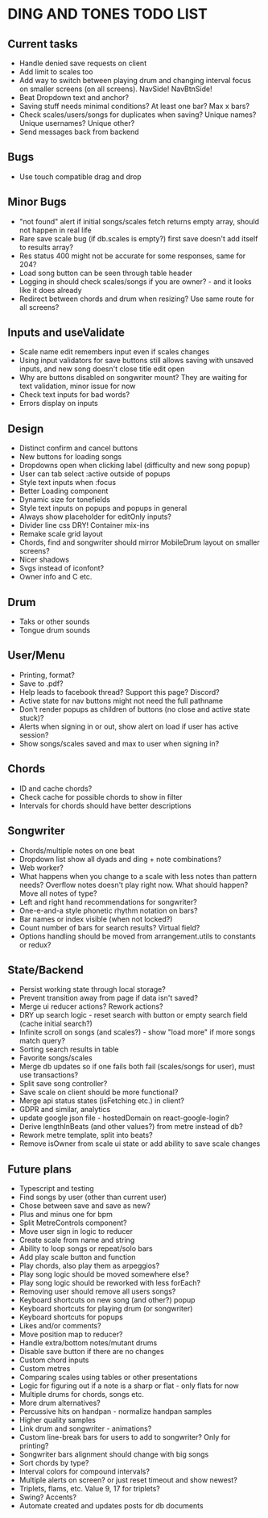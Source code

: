 # DING AND TONES TODO LIST

## Current tasks

* Handle denied save requests on client
* Add limit to scales too
* Add way to switch between playing drum and changing interval focus on smaller screens (on all screens). NavSide! NavBtnSide!
* Beat Dropdown text and anchor?
* Saving stuff needs minimal conditions? At least one bar? Max x bars?
* Check scales/users/songs for duplicates when saving? Unique names? Unique usernames? Unique other?
* Send messages back from backend

## Bugs

* Use touch compatible drag and drop

## Minor Bugs

* "not found" alert if initial songs/scales fetch returns empty array, should not happen in real life
* Rare save scale bug (if db.scales is empty?) first save doesn't add itself to results array?
* Res status 400 might not be accurate for some responses, same for 204?
* Load song button can be seen through table header
* Logging in should check scales/songs if you are owner? - and it looks like it does already
* Redirect between chords and drum when resizing? Use same route for all screens?

## Inputs and useValidate

* Scale name edit remembers input even if scales changes
* Using input validators for save buttons still allows saving with unsaved inputs, and new song doesn't close title edit open
* Why are buttons disabled on songwriter mount? They are waiting for text validation, minor issue for now
* Check text inputs for bad words?
* Errors display on inputs

## Design

* Distinct confirm and cancel buttons
* New buttons for loading songs
* Dropdowns open when clicking label (difficulty and new song popup)
* User can tab select :active outside of popups
* Style text inputs when :focus
* Better Loading component
* Dynamic size for tonefields
* Style text inputs on popups and popups in general
* Always show placeholder for editOnly inputs?
* Divider line css DRY! Container mix-ins
* Remake scale grid layout
* Chords, find and songwriter should mirror MobileDrum layout on smaller screens?
* Nicer shadows
* Svgs instead of iconfont?
* Owner info and C etc.

## Drum

* Taks or other sounds
* Tongue drum sounds

## User/Menu

* Printing, format?
* Save to .pdf?
* Help leads to facebook thread? Support this page? Discord?
* Active state for nav buttons might not need the full pathname
* Don't render popups as children of buttons (no close and active state stuck)?
* Alerts when signing in or out, show alert on load if user has active session?
* Show songs/scales saved and max to user when signing in?

## Chords

* ID and cache chords?
* Check cache for possible chords to show in filter
* Intervals for chords should have better descriptions

## Songwriter

* Chords/multiple notes on one beat
* Dropdown list show all dyads and ding + note combinations?
* Web worker?
* What happens when you change to a scale with less notes than pattern needs? Overflow notes doesn't play right now. What should happen? Move all notes of type?
* Left and right hand recommendations for songwriter?
* One-e-and-a style phonetic rhythm notation on bars?
* Bar names or index visible (when not locked?)
* Count number of bars for search results? Virtual field?
* Options handling should be moved from arrangement.utils to constants or redux?

## State/Backend

* Persist working state through local storage?
* Prevent transition away from page if data isn't saved?
* Merge ui reducer actions? Rework actions?
* DRY up search logic - reset search with button or empty search field (cache initial search?)
* Infinite scroll on songs (and scales?) - show "load more" if more songs match query?
* Sorting search results in table
* Favorite songs/scales
* Merge db updates so if one fails both fail (scales/songs for user), must use transactions?
* Split save song controller?
* Save scale on client should be more functional?
* Merge api status states (isFetching etc.) in client?
* GDPR and similar, analytics
* update google json file - hostedDomain on react-google-login?
* Derive lengthInBeats (and other values?) from metre instead of db?
* Rework metre template, split into beats?
* Remove isOwner from scale ui state or add ability to save scale changes

## Future plans

* Typescript and testing
* Find songs by user (other than current user)
* Chose between save and save as new?
* Plus and minus one for bpm
* Split MetreControls component?
* Move user sign in logic to reducer
* Create scale from name and string
* Ability to loop songs or repeat/solo bars
* Add play scale button and function
* Play chords, also play them as arpeggios?
* Play song logic should be moved somewhere else?
* Play song logic should be reworked with less forEach?
* Removing user should remove all users songs?
* Keyboard shortcuts on new song (and other?) popup
* Keyboard shortcuts for playing drum (or songwriter)
* Keyboard shortcuts for popups
* Likes and/or comments?
* Move position map to reducer?
* Handle extra/bottom notes/mutant drums
* Disable save button if there are no changes
* Custom chord inputs
* Custom metres
* Comparing scales using tables or other presentations
* Logic for figuring out if a note is a sharp or flat - only flats for now
* Multiple drums for chords, songs etc.
* More drum alternatives?
* Percussive hits on handpan - normalize handpan samples
* Higher quality samples
* Link drum and songwriter - animations?
* Custom line-break bars for users to add to songwriter? Only for printing?
* Songwriter bars alignment should change with big songs
* Sort chords by type?
* Interval colors for compound intervals?
* Multiple alerts on screen? or just reset timeout and show newest?
* Triplets, flams, etc. Value 9, 17 for triplets?
* Swing? Accents?
* Automate created and updates posts for db documents
